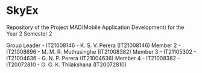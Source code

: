 # SkyEx
Repository of the Project MAD(Mobile Application Development) for the Year 2 Semester 2

Group Leader - IT21008146 - K. S. V. Perera (IT21008146)
Member 2 - IT21008696 - M. M. R. Muthusinghe (IT21008382)
Member 3 - IT21105302 - IT21004636 - G. N. P. Perera (IT21004636)
Member 4 - IT21008382 - IT20072810 - G. G. K. Thilakshana (IT20072810)
